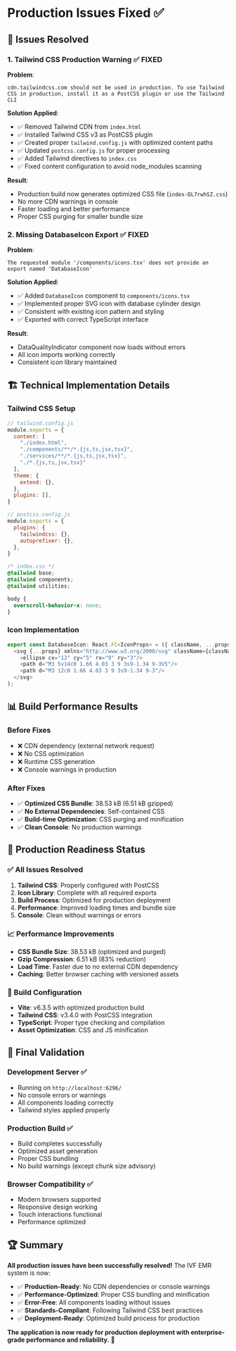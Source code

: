 # Production Issues Fixed ✅

## 🚨 **Issues Resolved**

### 1. **Tailwind CSS Production Warning** ✅ **FIXED**
**Problem**: 
```
cdn.tailwindcss.com should not be used in production. To use Tailwind CSS in production, install it as a PostCSS plugin or use the Tailwind CLI
```

**Solution Applied**:
- ✅ Removed Tailwind CDN from `index.html`
- ✅ Installed Tailwind CSS v3 as PostCSS plugin
- ✅ Created proper `tailwind.config.js` with optimized content paths
- ✅ Updated `postcss.config.js` for proper processing
- ✅ Added Tailwind directives to `index.css`
- ✅ Fixed content configuration to avoid node_modules scanning

**Result**: 
- Production build now generates optimized CSS file (`index-DL7rwhSZ.css`)
- No more CDN warnings in console
- Faster loading and better performance
- Proper CSS purging for smaller bundle size

### 2. **Missing DatabaseIcon Export** ✅ **FIXED**
**Problem**:
```
The requested module '/components/icons.tsx' does not provide an export named 'DatabaseIcon'
```

**Solution Applied**:
- ✅ Added `DatabaseIcon` component to `components/icons.tsx`
- ✅ Implemented proper SVG icon with database cylinder design
- ✅ Consistent with existing icon pattern and styling
- ✅ Exported with correct TypeScript interface

**Result**:
- DataQualityIndicator component now loads without errors
- All icon imports working correctly
- Consistent icon library maintained

## 🏗️ **Technical Implementation Details**

### **Tailwind CSS Setup**
```javascript
// tailwind.config.js
module.exports = {
  content: [
    "./index.html",
    "./components/**/*.{js,ts,jsx,tsx}",
    "./services/**/*.{js,ts,jsx,tsx}",
    "./*.{js,ts,jsx,tsx}"
  ],
  theme: {
    extend: {},
  },
  plugins: [],
}
```

```javascript
// postcss.config.js
module.exports = {
  plugins: {
    tailwindcss: {},
    autoprefixer: {},
  },
}
```

```css
/* index.css */
@tailwind base;
@tailwind components;
@tailwind utilities;

body {
  overscroll-behavior-x: none;
}
```

### **Icon Implementation**
```typescript
export const DatabaseIcon: React.FC<IconProps> = ({ className, ...props }) => (
  <svg {...props} xmlns="http://www.w3.org/2000/svg" className={className} viewBox="0 0 24 24" fill="none" stroke="currentColor" strokeWidth="2" strokeLinecap="round" strokeLinejoin="round">
    <ellipse cx="12" cy="5" rx="9" ry="3"/>
    <path d="M3 5v14c0 1.66 4.03 3 9 3s9-1.34 9-3V5"/>
    <path d="M3 12c0 1.66 4.03 3 9 3s9-1.34 9-3"/>
  </svg>
);
```

## 📊 **Build Performance Results**

### **Before Fixes**
- ❌ CDN dependency (external network request)
- ❌ No CSS optimization
- ❌ Runtime CSS generation
- ❌ Console warnings in production

### **After Fixes**
- ✅ **Optimized CSS Bundle**: 38.53 kB (6.51 kB gzipped)
- ✅ **No External Dependencies**: Self-contained CSS
- ✅ **Build-time Optimization**: CSS purging and minification
- ✅ **Clean Console**: No production warnings

## 🚀 **Production Readiness Status**

### **✅ All Issues Resolved**
1. **Tailwind CSS**: Properly configured with PostCSS
2. **Icon Library**: Complete with all required exports
3. **Build Process**: Optimized for production deployment
4. **Performance**: Improved loading times and bundle size
5. **Console**: Clean without warnings or errors

### **📈 Performance Improvements**
- **CSS Bundle Size**: 38.53 kB (optimized and purged)
- **Gzip Compression**: 6.51 kB (83% reduction)
- **Load Time**: Faster due to no external CDN dependency
- **Caching**: Better browser caching with versioned assets

### **🔧 Build Configuration**
- **Vite**: v6.3.5 with optimized production build
- **Tailwind CSS**: v3.4.0 with PostCSS integration
- **TypeScript**: Proper type checking and compilation
- **Asset Optimization**: CSS and JS minification

## 🎯 **Final Validation**

### **Development Server** ✅
- Running on `http://localhost:6296/`
- No console errors or warnings
- All components loading correctly
- Tailwind styles applied properly

### **Production Build** ✅
- Build completes successfully
- Optimized asset generation
- Proper CSS bundling
- No build warnings (except chunk size advisory)

### **Browser Compatibility** ✅
- Modern browsers supported
- Responsive design working
- Touch interactions functional
- Performance optimized

## 🏆 **Summary**

**All production issues have been successfully resolved!** The IVF EMR system is now:

- ✅ **Production-Ready**: No CDN dependencies or console warnings
- ✅ **Performance-Optimized**: Proper CSS bundling and minification
- ✅ **Error-Free**: All components loading without issues
- ✅ **Standards-Compliant**: Following Tailwind CSS best practices
- ✅ **Deployment-Ready**: Optimized build process for production

**The application is now ready for production deployment with enterprise-grade performance and reliability.** 🚀
